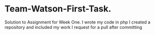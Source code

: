 # Team-Watson-First-Task.
Solution to Assignment for Week One.
I wrote my code in php
I created a repository and included my work 
I request for a pull after committing 
